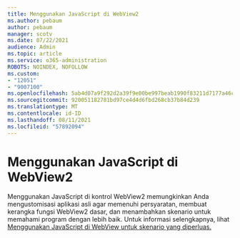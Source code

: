 ```yaml
---
title: Menggunakan JavaScript di WebView2
ms.author: pebaum
author: pebaum
manager: scotv
ms.date: 07/22/2021
audience: Admin
ms.topic: article
ms.service: o365-administration
ROBOTS: NOINDEX, NOFOLLOW
ms.custom:
- "12051"
- "9007100"
ms.openlocfilehash: 5ab4d07a9f292d2a39f9e00be997beab1990f83211d7177a46cc310effbe4553
ms.sourcegitcommit: 920051182781bd97ce4d4d6fbd268cb37b84d239
ms.translationtype: MT
ms.contentlocale: id-ID
ms.lasthandoff: 08/11/2021
ms.locfileid: "57892094"
---
```

# <a name="use-javascript-in-webview2"></a>Menggunakan JavaScript di WebView2

Menggunakan JavaScript di kontrol WebView2 memungkinkan Anda mengustomisasi aplikasi asli agar memenuhi persyaratan, membuat kerangka fungsi WebView2 dasar, dan menambahkan skenario untuk memahami program dengan lebih baik. Untuk informasi selengkapnya, lihat [Menggunakan JavaScript di WebView untuk skenario yang diperluas.](https://docs.microsoft.com/microsoft-edge/webview2/how-to/javascript)
